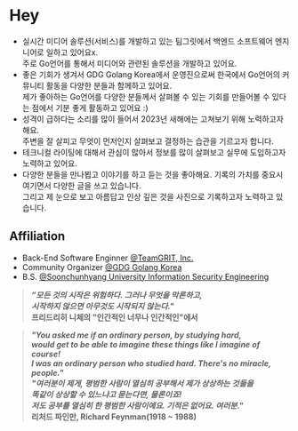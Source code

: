 # Hey
- 실시간 미디어 솔루션(서비스)를 개발하고 있는 팀그릿에서 백엔드 소프트웨어 엔지니어로 일하고 있어요x.  
주로 Go언어를 통해서 미디어와 관련된 솔루션을 개발하고 있어요.
- 좋은 기회가 생겨서 GDG Golang Korea에서 운영진으로써 한국에서 Go언어의 커뮤니티 활동을 다양한 분들과 함께하고 있어요.   
제가 좋아하는 Go언어를 다양한 분들께서 살펴볼 수 있는 기회를 만들어볼 수 있다는 점에서 기분 좋게 활동하고 있어요 :)
- 성격이 급하다는 소리를 많이 들어서 2023년 새해에는 고쳐보기 위해 노력하고자 해요.  
주변을 잘 살피고 무엇이 먼저인지 살펴보고 결정하는 습관을 기르고자 합니다.
- 테크니컬 라이팅에 대해서 관심이 많아서 정보를 많이 살펴보고 실무에 도입하고자 노력하고 있어요.
- 다양한 분들을 만나뵙고 이야기를 하고 듣는 것을 좋아해요. 기록의 가치를 중요시 여기면서 다양한 글을 쓰고 있습니다.  
그리고 제 눈으로 보고 아름답고 인상 깊은 것을 사진으로 기록하고자 노력하고 있습니다.

## Affiliation
- Back-End Software Enginner [@TeamGRIT, Inc.](https://www.teamgrit.kr/)
- Community Organizer [@GDG Golang Korea](https://gdg.community.dev/gdg-golang-korea/)
- B.S. [@Soonchunhyang University Information Security Engineering](https://home.sch.ac.kr/security/index.jsp)

> ***”모든 것의 시작은 위험하다. 그러나 무엇을 막론하고,  
> 시작하지 않으면 아무것도 시작되지 않는다."***  
> **프리드리히 니체의 "인간적인 너무나 인간적인"에서**

> ***"You asked me if an ordinary person, by studying hard,  
> would get to be able to imagine these things like I imagine of course!  
> I was an ordinary person who studied hard. There's no miracle, people."  
> "여러분이 제게, 평범한 사람이 열심히 공부해서 제가 상상하는 것들을  
> 똑같이 상상할 수 있느냐고 묻는다면, 물론이죠!  
> 저도 공부를 열심히 한 평범한 사람이예요. 기적은 없어요. 여러분."***   
> **리처드 파인만, Richard Feynman(1918 ~ 1988)**

